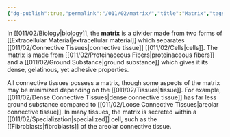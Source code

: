```yaml
---
{"dg-publish":true,"permalink":"/011/02/matrix/","title":"Matrix","tags":["BIOL422"],"noteIcon":"1","created":"2024-09-26T13:45:04.102-07:00","updated":"2024-09-26T15:21:09.071-07:00"}
---
```


In [[011/02/Biology\|biology]], the **matrix** is a divider made from two forms of [[Extracellular Material\|extracellular material]] which separates [[011/02/Connective Tissues\|connective tissue]] [[011/02/Cells\|cells]]. The matrix is made from [[011/02/Proteinaceous Fibers\|proteinaceous fibers]] and a [[011/02/Ground Substance\|ground substance]] which gives it its dense, gelatinous, yet adhesive properties.

All connective tissues possess a matrix, though some aspects of the matrix may be minimized depending on the [[011/02/Tissues\|tissue]]. For example, [[011/02/Dense Connective Tissues\|dense connective tissue]] has far less ground substance compared to [[011/02/Loose Connective Tissues\|areolar connective tissue]]. In many tissues, the matrix is secreted within a [[011/02/Specialization\|specialized]] cell, such as the [[Fibroblasts\|fibroblasts]] of the areolar connective tissue.